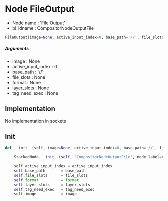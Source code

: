 # Node FileOutput

- Node name : 'File Output'
- bl_idname : CompositorNodeOutputFile


``` python
FileOutput(image=None, active_input_index=0, base_path='//', file_slots=None, format=None, layer_slots=None, tag_need_exec=None, node_label=None, node_color=None)
```
##### Arguments

- image : None
- active_input_index : 0
- base_path : '//'
- file_slots : None
- format : None
- layer_slots : None
- tag_need_exec : None

## Implementation

No implementation in sockets

## Init

``` python
def __init__(self, image=None, active_input_index=0, base_path='//', file_slots=None, format=None, layer_slots=None, tag_need_exec=None, node_label=None, node_color=None):

    StackedNode.__init__(self, 'CompositorNodeOutputFile', node_label=node_label, node_color=node_color)

    self.active_input_index = active_input_index
    self.base_path       = base_path
    self.file_slots      = file_slots
    self.format          = format
    self.layer_slots     = layer_slots
    self.tag_need_exec   = tag_need_exec
    self.image           = image
```
